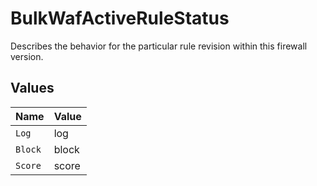 # BulkWafActiveRuleStatus

Describes the behavior for the particular rule revision within this firewall version.


## Values

| Name    | Value   |
| ------- | ------- |
| `Log`   | log     |
| `Block` | block   |
| `Score` | score   |